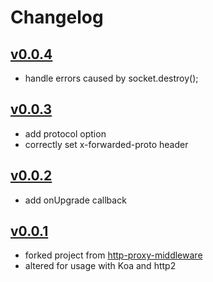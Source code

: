 # Changelog

## [v0.0.4](https://github.com/ontola/koa-http2-proxy/releases/tag/v0.0.4)

- handle errors caused by socket.destroy();

## [v0.0.3](https://github.com/ontola/koa-http2-proxy/releases/tag/v0.0.3)

- add protocol option
- correctly set x-forwarded-proto header

## [v0.0.2](https://github.com/ontola/koa-http2-proxy/releases/tag/v0.0.2)

- add onUpgrade callback

## [v0.0.1](https://github.com/ontola/koa-http2-proxy/releases/tag/v0.0.1)

- forked project from [http-proxy-middleware](https://github.com/chimurai/http-proxy-middleware)
- altered for usage with Koa and http2
